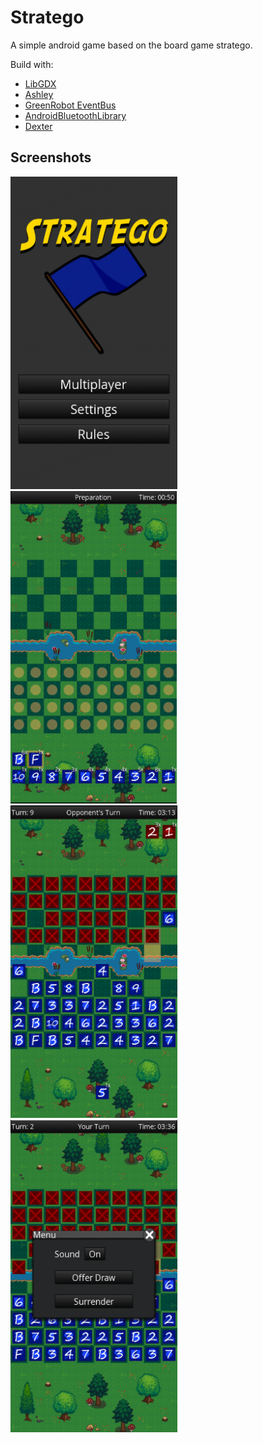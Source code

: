 # Stratego

A simple android game based on the board game stratego.

Build with:

- [LibGDX](https://github.com/libgdx/libgdx)
- [Ashley](https://github.com/libgdx/ashley)
- [GreenRobot EventBus](https://github.com/greenrobot/EventBus)
- [AndroidBluetoothLibrary](https://github.com/douglasjunior/AndroidBluetoothLibrary)
- [Dexter](https://github.com/Karumi/Dexter)

## Screenshots

<img src="doc/0.png" height="500">
<img src="doc/2.png" height="500">
<img src="doc/1.png" height="500">
<img src="doc/3.png" height="500">
